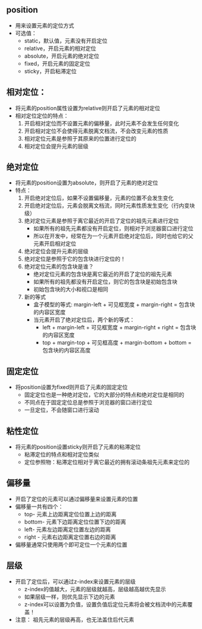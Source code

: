 ## position
- 用来设置元素的定位方式
- 可选值：
    - static，默认值，元素没有开启定位
    - relative，开启元素的相对定位
    - absolute，开启元素的绝对定位
    - fixed，开启元素的固定定位
    - sticky，开启粘滞定位

## 相对定位：
- 将元素的position属性设置为relative则开启了元素的相对定位
- 相对定位定位的特点：
    1. 开启相对定位而不设置元素的偏移量，此时元素不会发生任何变化
    2. 开启相对定位不会使得元素脱离文档流，不会改变元素的性质
    3. 相对定位元素是参照于其原来的位置进行定位的
    4. 相对定位会提升元素的层级

## 绝对定位
- 将元素的position设置为absolute，则开启了元素的绝对定位
- 特点：
    1. 开启绝对定位后，如果不设置偏移量，元素的位置不会发生变化
    2. 开启绝对定位后，元素会脱离文档流，同时元素性质发生变化（行内变块级）
    3. 绝对定位元素是参照于离它最近的开启了定位的祖先元素进行定位
        - 如果所有的祖先元素都没有开启定位，则相对于浏览器窗口进行定位
        - 所以在开发中，经常在为一个元素开启绝对定位后，同时也给它的父元素开启相对定位
    4. 绝对定位会提升元素的层级
    5. 绝对定位是参照于它的包含块进行定位的！
    6. 绝对定位元素的包含块是谁？
        - 绝对定位元素的包含块是离它最近的开启了定位的祖先元素
        - 如果所有的祖先都没有开启定位，则它的包含块是初始包含块
        - 初始包含块的大小和视口是相同
    7. 新的等式
        - 盒子模型的等式:
        margin-left + 可见框宽度 + margin-right = 包含块的内容区宽度
        - 当元素开启了绝对定位后，两个新的等式：
            - left + margin-left + 可见框宽度 + margin-right + right = 包含块的内容区宽度
            - top + margin-top + 可见框高度 + margin-bottom + bottom = 包含块的内容区高度

## 固定定位
- 将position设置为fixed则开启了元素的固定定位
    - 固定定位也是一种绝对定位，它的大部分的特点和绝对定位是相同的
    - 不同点在于固定定位总是参照于浏览器的窗口进行定位
    - 一旦定位，不会随窗口进行滚动

## 粘性定位
- 将元素的position设置sticky则开启了元素的粘滞定位
    - 粘滞定位的特点和相对定位类似
    - 定位参照物：粘滞定位相对于离它最近的拥有滚动条祖先元素来定位的

## 偏移量
- 开启了定位的元素可以通过偏移量来设置元素的位置
- 偏移量一共有四个：
    - top- 元素上边距离定位位置上边的距离
    - bottom- 元素下边距离定位位置下边的距离
    - left- 元素左边距离定位置左边的距离
    - right - 元素右边距离定位置右边的距离
- 偏移量通常只使用两个即可定位一个元素的位置

## 层级
- 开启了定位后，可以通过z-index来设置元素的层级
    - z-index的值越大，元素的层级就越高，层级越高越优先显示
    - 如果层级一样，则优先显示下边的元素
    - z-index可以设置为负值，设置负值后定位元素将会被文档流中的元素覆盖！
- 注意：
    祖先元素的层级再高，也无法盖住后代元素
